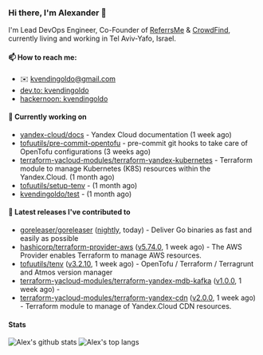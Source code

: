 ### Hi there, I'm Alexander 👋

I'm Lead DevOps Engineer, Co-Founder of [ReferrsMe](https://referrs.me/) & [CrowdFind](https://crowdfind.ai/), currently living and working in Tel Aviv-Yafo, Israel.

#### 📫 How to reach me:

- ✉️ kvendingoldo@gmail.com
- [dev.to: kvendingoldo](https://dev.to/kvendingoldo)
- [hackernoon: kvendingoldo](https://hackernoon.com/u/kvendingoldo)

#### 👷 Currently working on


- [yandex-cloud/docs](https://github.com/yandex-cloud/docs) - Yandex Cloud documentation (1 week ago)
- [tofuutils/pre-commit-opentofu](https://github.com/tofuutils/pre-commit-opentofu) - pre-commit git hooks to take care of OpenTofu configurations (3 weeks ago)
- [terraform-yacloud-modules/terraform-yandex-kubernetes](https://github.com/terraform-yacloud-modules/terraform-yandex-kubernetes) - Terraform module to manage Kubernetes (K8S) resources within the Yandex.Cloud. (1 month ago)
- [tofuutils/setup-tenv](https://github.com/tofuutils/setup-tenv) -  (1 month ago)
- [kvendingoldo/test](https://github.com/kvendingoldo/test) -  (1 month ago)

#### 🔭 Latest releases I've contributed to

- [goreleaser/goreleaser](https://github.com/goreleaser/goreleaser) ([nightly](https://github.com/goreleaser/goreleaser/releases/tag/nightly), today) - Deliver Go binaries as fast and easily as possible
- [hashicorp/terraform-provider-aws](https://github.com/hashicorp/terraform-provider-aws) ([v5.74.0](https://github.com/hashicorp/terraform-provider-aws/releases/tag/v5.74.0), 1 week ago) - The AWS Provider enables Terraform to manage AWS resources.
- [tofuutils/tenv](https://github.com/tofuutils/tenv) ([v3.2.10](https://github.com/tofuutils/tenv/releases/tag/v3.2.10), 1 week ago) - OpenTofu / Terraform / Terragrunt and Atmos version manager
- [terraform-yacloud-modules/terraform-yandex-mdb-kafka](https://github.com/terraform-yacloud-modules/terraform-yandex-mdb-kafka) ([v1.0.0](https://github.com/terraform-yacloud-modules/terraform-yandex-mdb-kafka/releases/tag/v1.0.0), 1 week ago) - 
- [terraform-yacloud-modules/terraform-yandex-cdn](https://github.com/terraform-yacloud-modules/terraform-yandex-cdn) ([v2.0.0](https://github.com/terraform-yacloud-modules/terraform-yandex-cdn/releases/tag/v2.0.0), 1 week ago) - Terraform module to manage of Yandex.Cloud CDN resources.

#### Stats

![Alex's github stats](https://github-readme-stats.vercel.app/api?username=kvendingoldo&show_icons=true&theme=default&disable_animations=true&count_private=true&hide_rank=true&include_all_commits=true&custom_title=GitHub%20Stats&line_height=20)
![Alex's top langs](https://github-readme-stats.vercel.app/api/top-langs/?username=kvendingoldo&hide=tex,html,hcl,css,jupyter%20notebook&layout=compact)
